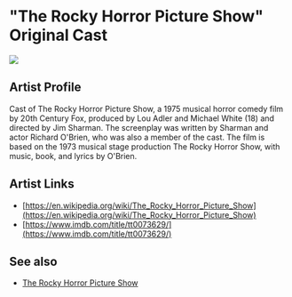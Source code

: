 # "The Rocky Horror Picture Show" Original Cast

![](../../asssets/artists/The_Rocky_Horror_Picture_Show_Original_Cast.png)

## Artist Profile

Cast of The Rocky Horror Picture Show, a 1975 musical horror comedy film by 20th Century Fox, produced by Lou Adler and Michael White (18) and directed by Jim Sharman. The screenplay was written by Sharman and actor Richard O'Brien, who was also a member of the cast. The film is based on the 1973 musical stage production The Rocky Horror Show, with music, book, and lyrics by O'Brien.

## Artist Links

- [https://en.wikipedia.org/wiki/The_Rocky_Horror_Picture_Show](https://en.wikipedia.org/wiki/The_Rocky_Horror_Picture_Show)
- [https://www.imdb.com/title/tt0073629/](https://www.imdb.com/title/tt0073629/)


## See also

- [The Rocky Horror Picture Show](The_Rocky_Horror_Picture_Show_Original_Cast-The_Rocky_Horror_Picture_Show.md)
